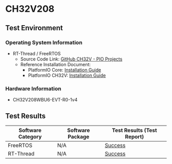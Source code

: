 # CH32V208

## Test Environment

### Operating System Information

- RT-Thread / FreeRTOS
    - Source Code Link: [GitHub CH32V - PIO Projects](https://github.com/Community-PIO-CH32V/ch32-pio-projects)
    - Reference Installation Document:
        - PlatformIO Core: [Installation Guide](https://docs.platformio.org/en/latest/core/installation/index.html)
        - PlatformIO CH32V: [Installation Guide](https://pio-ch32v.readthedocs.io/en/latest/installation.html)

### Hardware Information

- CH32V208WBU6-EVT-R0-1v4

## Test Results

| Software Category | Software Package | Test Results (Test Report) |
| ----------------- | ---------------- | -------------------------- |
| FreeRTOS          | N/A              | [Success][FreeRTOS]        |
| RT-Thread         | N/A              | [Success][RTThread]        |

[FreeRTOS]: ./FreeRTOS/README.md
[RTThread]: ./RT-Thread/README.md

